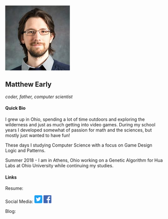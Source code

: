 ![profile pic](hostedfiles/images/mattearly_profile_pic.jpg)

## Matthew Early

_coder, father, computer scientist_

#### Quick Bio

I grew up in Ohio, spending a lot of time outdoors and exploring the wilderness and just as much getting into video games. During my school years I developed somewhat of passion for math and the sciences, but mostly just wanted to have fun!

These days I studying Computer Science with a focus on Game Design Logic and Patterns.

Summer 2018 - I am in Athens, Ohio working on a Genetic Algorithm for Hua Labs at Ohio University while continuing my studies.

#### Links

Resume: 

Social Media: 
<a href="https://twitter.com/matthewjayearly"><img src="hostedfiles/icons/Twitter_Social_Icon_Rounded_Square_Color.svg" alt="alt text" width="25" height="25"></a> 
<a href="https://www.facebook.com/matthew.early.750"><img src="hostedfiles/icons/f-ogo_RGB_HEX-58.svg" alt="alt text" width="25" height="25"></a> 

Blog: 
